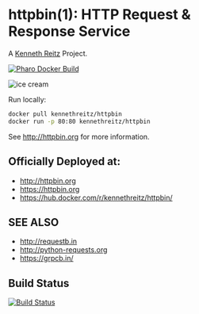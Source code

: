 # httpbin(1): HTTP Request & Response Service

A [Kenneth Reitz](http://kennethreitz.org/bitcoin) Project.

[![Pharo Docker Build](https://github.com/ba-st/Launchpad/actions/workflows/docker-build.yml/badge.svg)](https://github.com/ba-st/Launchpad/actions/workflows/docker-build.yml)

![ice cream](http://farm1.staticflickr.com/572/32514669683_4daf2ab7bc_k_d.jpg)

Run locally:
```sh
docker pull kennethreitz/httpbin
docker run -p 80:80 kennethreitz/httpbin
```

See http://httpbin.org for more information.

## Officially Deployed at:

- http://httpbin.org
- https://httpbin.org
- https://hub.docker.com/r/kennethreitz/httpbin/

## SEE ALSO

- http://requestb.in
- http://python-requests.org
- https://grpcb.in/

## Build Status

[![Build Status](https://travis-ci.org/requests/httpbin.svg?branch=master)](https://travis-ci.org/requests/httpbin)
